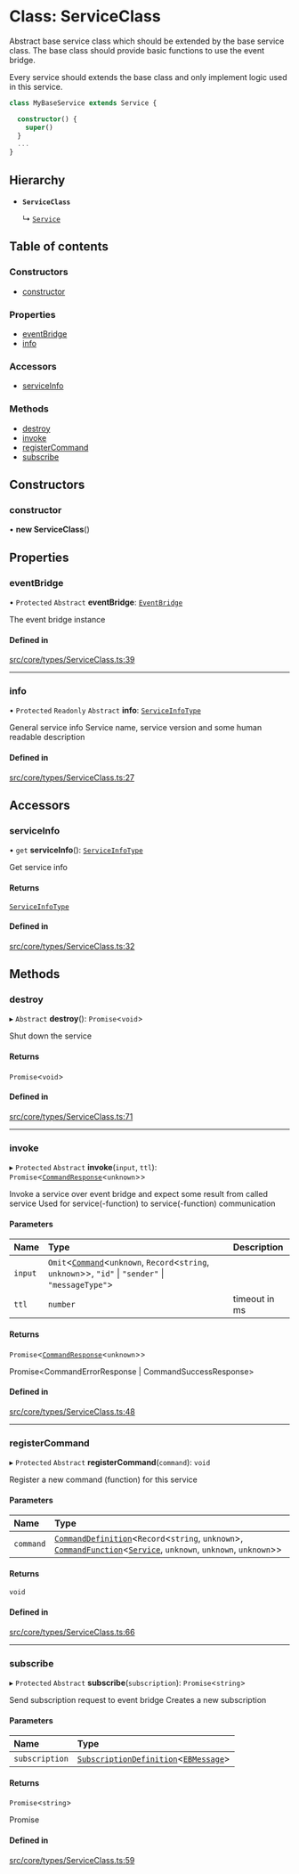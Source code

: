 # Class: ServiceClass

Abstract base service class which should be extended by the base service class.
The base class should provide basic functions to use the event bridge.

Every service should extends the base class and only implement logic used in this service.

```typescript
class MyBaseService extends Service {

  constructor() {
    super()
  }
  ...
}
```

## Hierarchy

- **`ServiceClass`**

  ↳ [`Service`](Service.md)

## Table of contents

### Constructors

- [constructor](ServiceClass.md#constructor)

### Properties

- [eventBridge](ServiceClass.md#eventbridge)
- [info](ServiceClass.md#info)

### Accessors

- [serviceInfo](ServiceClass.md#serviceinfo)

### Methods

- [destroy](ServiceClass.md#destroy)
- [invoke](ServiceClass.md#invoke)
- [registerCommand](ServiceClass.md#registercommand)
- [subscribe](ServiceClass.md#subscribe)

## Constructors

### constructor

• **new ServiceClass**()

## Properties

### eventBridge

• `Protected` `Abstract` **eventBridge**: [`EventBridge`](../interfaces/EventBridge.md)

The event bridge instance

#### Defined in

[src/core/types/ServiceClass.ts:39](https://github.com/sebastianwessel/purista/blob/6dd0105/src/core/types/ServiceClass.ts#L39)

___

### info

• `Protected` `Readonly` `Abstract` **info**: [`ServiceInfoType`](../modules.md#serviceinfotype)

General service info
Service name, service version and some human readable description

#### Defined in

[src/core/types/ServiceClass.ts:27](https://github.com/sebastianwessel/purista/blob/6dd0105/src/core/types/ServiceClass.ts#L27)

## Accessors

### serviceInfo

• `get` **serviceInfo**(): [`ServiceInfoType`](../modules.md#serviceinfotype)

Get service info

#### Returns

[`ServiceInfoType`](../modules.md#serviceinfotype)

#### Defined in

[src/core/types/ServiceClass.ts:32](https://github.com/sebastianwessel/purista/blob/6dd0105/src/core/types/ServiceClass.ts#L32)

## Methods

### destroy

▸ `Abstract` **destroy**(): `Promise`<`void`\>

Shut down the service

#### Returns

`Promise`<`void`\>

#### Defined in

[src/core/types/ServiceClass.ts:71](https://github.com/sebastianwessel/purista/blob/6dd0105/src/core/types/ServiceClass.ts#L71)

___

### invoke

▸ `Protected` `Abstract` **invoke**(`input`, `ttl`): `Promise`<[`CommandResponse`](../modules.md#commandresponse)<`unknown`\>\>

Invoke a service over event bridge and expect some result from called service
Used for service(-function) to service(-function) communication

#### Parameters

| Name | Type | Description |
| :------ | :------ | :------ |
| `input` | `Omit`<[`Command`](../modules.md#command)<`unknown`, `Record`<`string`, `unknown`\>\>, ``"id"`` \| ``"sender"`` \| ``"messageType"``\> |  |
| `ttl` | `number` | timeout in ms |

#### Returns

`Promise`<[`CommandResponse`](../modules.md#commandresponse)<`unknown`\>\>

Promise<CommandErrorResponse | CommandSuccessResponse>

#### Defined in

[src/core/types/ServiceClass.ts:48](https://github.com/sebastianwessel/purista/blob/6dd0105/src/core/types/ServiceClass.ts#L48)

___

### registerCommand

▸ `Protected` `Abstract` **registerCommand**(`command`): `void`

Register a new command (function) for this service

#### Parameters

| Name | Type |
| :------ | :------ |
| `command` | [`CommandDefinition`](../modules.md#commanddefinition)<`Record`<`string`, `unknown`\>, [`CommandFunction`](../modules.md#commandfunction)<[`Service`](Service.md), `unknown`, `unknown`, `unknown`\>\> |

#### Returns

`void`

#### Defined in

[src/core/types/ServiceClass.ts:66](https://github.com/sebastianwessel/purista/blob/6dd0105/src/core/types/ServiceClass.ts#L66)

___

### subscribe

▸ `Protected` `Abstract` **subscribe**(`subscription`): `Promise`<`string`\>

Send subscription request to event bridge
Creates a new subscription

#### Parameters

| Name | Type |
| :------ | :------ |
| `subscription` | [`SubscriptionDefinition`](../modules.md#subscriptiondefinition)<[`EBMessage`](../modules.md#ebmessage)\> |

#### Returns

`Promise`<`string`\>

Promise<SubscriptionId>

#### Defined in

[src/core/types/ServiceClass.ts:59](https://github.com/sebastianwessel/purista/blob/6dd0105/src/core/types/ServiceClass.ts#L59)
